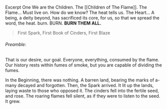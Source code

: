 Excerpt One
	We are the Children. The [[Children of The Flame]]. 
	The Flame...
	Must live on.
	How do we know? The heat tells us. The Heart... A being, a deity beyond, has sacrificed its core, for us, so that we spread the word, the heat. burn. BURN. **BURN THEM ALL.**
>First Spark, First Book of Cinders, First Blaze
###### *Preamble:*
That is our desire, our goal. Everyone, everything, consumed by the flame. Our history rests within fumes of smoke, but you are capable of dividing the fumes. 

In the Beginning, there was nothing. A barren land, bearing the marks of a-many decayed and forgotten. Then, the Spark arrived. It lit up the lands, laying waste to those who opposed it. The cinders fell into the fertile seed, and rose. The roaring flames fell silent, as if they were to listen to the seed.
It grew. 